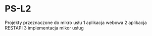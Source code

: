 # PS-L2

Projekty przeznaczone do mikro usłu 
1 aplikacja webowa
2 aplikacja RESTAPI
3 implementacja mikor usług